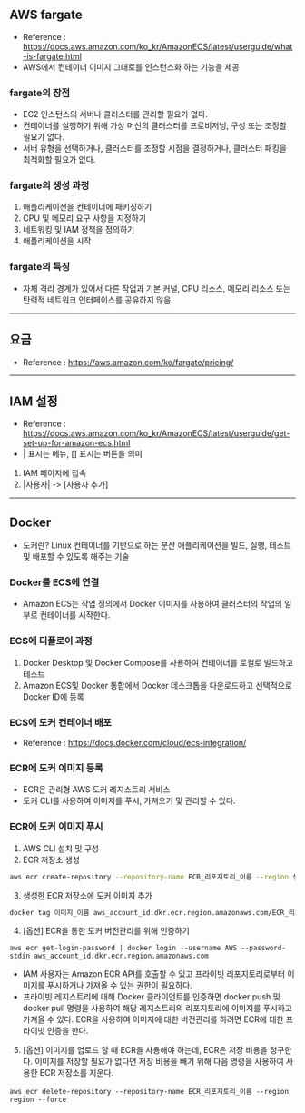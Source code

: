 ## AWS fargate
- Reference : https://docs.aws.amazon.com/ko_kr/AmazonECS/latest/userguide/what-is-fargate.html
- AWS에서 컨테이너 이미지 그대로를 인스턴스화 하는 기능을 제공

### fargate의 장점
- EC2 인스턴스의 서버나 클러스터를 관리할 필요가 없다.
- 컨테이너를 실행하기 위해 가상 머신의 클러스터를 프로비저닝, 구성 또는 조정할 필요가 없다.
- 서버 유형을 선택하거나, 클러스터를 조정할 시점을 결정하거나, 클러스터 패킹을 최적화할 필요가 없다.

### fargate의 생성 과정
1. 애플리케이션을 컨테이너에 패키징하기
2. CPU 및 메모리 요구 사항을 지정하기
3. 네트워킹 및 IAM 정책을 정의하기
4. 애플리케이션을 시작

### fargate의 특징
- 자체 격리 경계가 있어서 다른 작업과 기본 커널, CPU 리소스, 메모리 리소스 또는 탄력적 네트워크 인터페이스를 공유하지 않음.

---

## 요금
- Reference : https://aws.amazon.com/ko/fargate/pricing/

---
## IAM 설정
- Reference : https://docs.aws.amazon.com/ko_kr/AmazonECS/latest/userguide/get-set-up-for-amazon-ecs.html
- | 표시는 메뉴, [] 표시는 버튼을 의미

1. IAM 페이지에 접속
2. |사용자| -> [사용자 추가]

---

## Docker
- 도커란? Linux 컨테이너를 기반으로 하는 분산 애플리케이션을 빌드, 실행, 테스트 및 배포할 수 있도록 해주는 기술

### Docker를 ECS에 연결
- Amazon ECS는 작업 정의에서 Docker 이미지를 사용하여 클러스터의 작업의 일부로 컨테이너를 시작한다.

### ECS에 디플로이 과정
1. Docker Desktop 및 Docker Compose를 사용하여 컨테이너를 로컬로 빌드하고 테스트
2. Amazon ECS및 Docker 통합에서 Docker 데스크톱을 다운로드하고 선택적으로 Docker ID에 등록

### ECS에 도커 컨테이너 배포
- Reference : https://docs.docker.com/cloud/ecs-integration/

### ECR에 도커 이미지 등록
- ECR은 관리형 AWS 도커 레지스트리 서비스
- 도커 CLI를 사용하여 이미지를 푸시, 가져오기 및 관리할 수 있다.

### ECR에 도커 이미지 푸시
1. AWS CLI 설치 및 구성
2. ECR 저장소 생성
```bash
aws ecr create-repository --repository-name ECR_리포지토리_이름 --region 생성할_리전_지정
```
3. 생성한 ECR 저장소에 도커 이미지 추가
```bash
docker tag 이미지_이름 aws_account_id.dkr.ecr.region.amazonaws.com/ECR_리포지토리_이름
```
4. [옵션] ECR을 통한 도커 버전관리를 위해 인증하기
```
aws ecr get-login-password | docker login --username AWS --password-stdin aws_account_id.dkr.ecr.region.amazonaws.com
```
- IAM 사용자는 Amazon ECR API를 호출할 수 있고 프라이빗 리포지토리로부터 이미지를 푸시하거나 가져올 수 있는 권한이 필요하다.
- 프라이빗 레지스트리에 대해 Docker 클라이언트를 인증하면 docker push 및 docker pull 명령을 사용하여 해당 레지스트리의 리포지토리에 이미지를 푸시하고 가져올 수 있다. ECR을 사용하여 이미지에 대한 버전관리를 하려면 ECR에 대한 프라이빗 인증을 한다.
5. [옵션] 이미지를 업로드 할 때 ECR을 사용해야 하는데, ECR은 저장 비용을 청구한다. 이미지를 저장할 필요가 없다면 저장 비용을 빼기 위해 다음 명령을 사용하여 사용한 ECR 저장소를 지운다.
```
aws ecr delete-repository --repository-name ECR_리포지토리_이름 --region region --force
```
